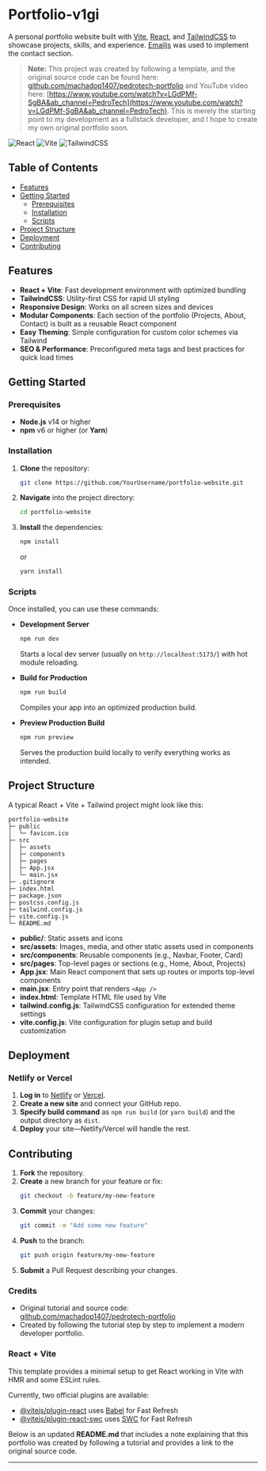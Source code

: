 # Portfolio-v1gi

A personal portfolio website built with [Vite](https://vitejs.dev/), [React](https://react.dev/), and [TailwindCSS](https://tailwindcss.com/) to showcase projects, skills, and experience. [Emailjs](https://www.emailjs.com/) was used to implement the contact section.

> **Note:** This project was created by following a template, and the original source code can be found here: [github.com/machadop1407/pedrotech-portfolio](https://github.com/machadop1407/pedrotech-portfolio) and YouTube video here: [https://www.youtube.com/watch?v=LGdPMf-SgBA&ab_channel=PedroTech](https://www.youtube.com/watch?v=LGdPMf-SgBA&ab_channel=PedroTech). This is merely the starting point to my development as a fullstack developer, and I hope to create my own original portfolio soon.


![React](https://img.shields.io/badge/React-18.0.0-blue)
![Vite](https://img.shields.io/badge/Vite-4.0.0-orange)
![TailwindCSS](https://img.shields.io/badge/TailwindCSS-3.0.0-06B6D4)

## Table of Contents

- [Features](#features)  
- [Getting Started](#getting-started)  
  - [Prerequisites](#prerequisites)  
  - [Installation](#installation)  
  - [Scripts](#scripts)  
- [Project Structure](#project-structure)  
- [Deployment](#deployment)  
- [Contributing](#contributing)  

## Features

- **React + Vite**: Fast development environment with optimized bundling  
- **TailwindCSS**: Utility-first CSS for rapid UI styling  
- **Responsive Design**: Works on all screen sizes and devices  
- **Modular Components**: Each section of the portfolio (Projects, About, Contact) is built as a reusable React component  
- **Easy Theming**: Simple configuration for custom color schemes via Tailwind  
- **SEO & Performance**: Preconfigured meta tags and best practices for quick load times

## Getting Started

### Prerequisites

- **Node.js** v14 or higher  
- **npm** v6 or higher (or **Yarn**)

### Installation

1. **Clone** the repository:
   ```bash
   git clone https://github.com/YourUsername/portfolio-website.git
   ```
2. **Navigate** into the project directory:
   ```bash
   cd portfolio-website
   ```
3. **Install** the dependencies:
   ```bash
   npm install
   ```
   or
   ```bash
   yarn install
   ```

### Scripts

Once installed, you can use these commands:

- **Development Server**  
  ```bash
  npm run dev
  ```
  Starts a local dev server (usually on `http://localhost:5173/`) with hot module reloading.  

- **Build for Production**  
  ```bash
  npm run build
  ```
  Compiles your app into an optimized production build.  

- **Preview Production Build**  
  ```bash
  npm run preview
  ```
  Serves the production build locally to verify everything works as intended.

## Project Structure

A typical React + Vite + Tailwind project might look like this:

```
portfolio-website
├─ public
│  └─ favicon.ico
├─ src
│  ├─ assets
│  ├─ components
│  ├─ pages
│  ├─ App.jsx
│  └─ main.jsx
├─ .gitignore
├─ index.html
├─ package.json
├─ postcss.config.js
├─ tailwind.config.js
├─ vite.config.js
└─ README.md
```

- **public/**: Static assets and icons  
- **src/assets**: Images, media, and other static assets used in components  
- **src/components**: Reusable components (e.g., Navbar, Footer, Card)  
- **src/pages**: Top-level pages or sections (e.g., Home, About, Projects)  
- **App.jsx**: Main React component that sets up routes or imports top-level components  
- **main.jsx**: Entry point that renders `<App />`  
- **index.html**: Template HTML file used by Vite  
- **tailwind.config.js**: TailwindCSS configuration for extended theme settings  
- **vite.config.js**: Vite configuration for plugin setup and build customization

## Deployment

### Netlify or Vercel

1. **Log in** to [Netlify](https://www.netlify.com/) or [Vercel](https://vercel.com/).  
2. **Create a new site** and connect your GitHub repo.  
3. **Specify build command** as `npm run build` (or `yarn build`) and the output directory as `dist`.  
4. **Deploy** your site—Netlify/Vercel will handle the rest.


## Contributing

1. **Fork** the repository.  
2. **Create** a new branch for your feature or fix:  
   ```bash
   git checkout -b feature/my-new-feature
   ```  
3. **Commit** your changes:  
   ```bash
   git commit -m "Add some new feature"
   ```  
4. **Push** to the branch:  
   ```bash
   git push origin feature/my-new-feature
   ```  
5. **Submit** a Pull Request describing your changes.

### Credits

- Original tutorial and source code: [github.com/machadop1407/pedrotech-portfolio](https://www.youtube.com/watch?v=LGdPMf-SgBA&ab_channel=PedroTech)  
- Created by following the tutorial step by step to implement a modern developer portfolio.

### React + Vite

This template provides a minimal setup to get React working in Vite with HMR and some ESLint rules.

Currently, two official plugins are available:

- [@vitejs/plugin-react](https://github.com/vitejs/vite-plugin-react/blob/main/packages/plugin-react/README.md) uses [Babel](https://babeljs.io/) for Fast Refresh
- [@vitejs/plugin-react-swc](https://github.com/vitejs/vite-plugin-react-swc) uses [SWC](https://swc.rs/) for Fast Refresh





Below is an updated **README.md** that includes a note explaining that this portfolio was created by following a tutorial and provides a link to the original source code.

---